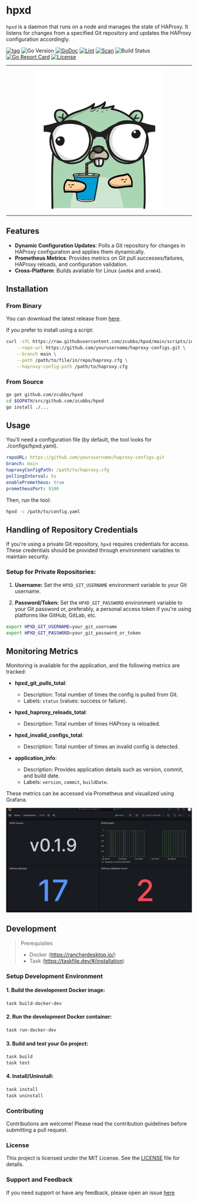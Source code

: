 # hpxd

`hpxd` is a daemon that runs on a node and manages the state of HAProxy. It listens for changes from a specified Git repository and updates the HAProxy configuration accordingly.

[![tag](https://img.shields.io/github/tag/zcubbs/hpxd)](https://github.com/zcubbs/hpxd/releases)
![Go Version](https://img.shields.io/badge/Go-%3E%3D%201.21-%23007d9c)
[![GoDoc](https://godoc.org/github.com/zcubbs/hpxd?status.svg)](https://pkg.go.dev/github.com/zcubbs/hpxd)
[![Lint](https://github.com/zcubbs/hpxd/actions/workflows/lint.yaml/badge.svg)](https://github.com/zcubbs/hpxd/actions/workflows/lint.yaml)
[![Scan](https://github.com/zcubbs/hpxd/actions/workflows/scan.yaml/badge.svg?branch=main)](https://github.com/zcubbs/hpxd/actions/workflows/scan.yaml)
![Build Status](https://github.com/zcubbs/hpxd/actions/workflows/test.yaml/badge.svg)
[![Go Report Card](https://goreportcard.com/badge/github.com/zcubbs/hpxd)](https://goreportcard.com/report/github.com/zcubbs/hpxd)
[![License](https://img.shields.io/github/license/zcubbs/hpxd.svg)](./LICENSE)

---
<p align="center">
</p>
<p align="center">
  <img width="350" src="docs/assets/logo.png">
</p>

---

## Features

- **Dynamic Configuration Updates**: Polls a Git repository for changes in HAProxy configuration and applies them dynamically.
- **Prometheus Metrics**: Provides metrics on Git pull successes/failures, HAProxy reloads, and configuration validation.
- **Cross-Platform**: Builds available for Linux (`amd64` and `arm64`).

## Installation

### From Binary

You can download the latest release from [here](https://github.com/zcubbs/hpxd/releases).

If you prefer to install using a script:

```bash
curl -sfL https://raw.githubusercontent.com/zcubbs/hpxd/main/scripts/install.sh | sudo bash -s -- \
    --repo-url https://github.com/yourusername/haproxy-configs.git \
    --branch main \
    --path /path/to/file/in/repo/haproxy.cfg \
    --haproxy-config-path /path/to/haproxy.cfg
```

### From Source

```bash
go get github.com/zcubbs/hpxd
cd $GOPATH/src/github.com/zcubbs/hpxd
go install ./...
```

## Usage

You'll need a configuration file (by default, the tool looks for ./configs/hpxd.yaml).

```yaml
repoURL: https://github.com/yourusername/haproxy-configs.git
branch: main
haproxyConfigPath: /path/to/haproxy.cfg
pollingInterval: 5s
enablePrometheus: true
prometheusPort: 9100
```

Then, run the tool:

```bash
hpxd -c /path/to/config.yaml
```

## Handling of Repository Credentials

If you're using a private Git repository, `hpxd` requires credentials for access. These credentials should be provided through environment variables to maintain security.

### Setup for Private Repositories:

1. **Username:** Set the `HPXD_GIT_USERNAME` environment variable to your Git username.

2. **Password/Token:** Set the `HPXD_GIT_PASSWORD` environment variable to your Git password or, preferably, a personal access token if you're using platforms like GitHub, GitLab, etc.

```bash
export HPXD_GIT_USERNAME=your_git_username
export HPXD_GIT_PASSWORD=your_git_password_or_token
```

## Monitoring Metrics

Monitoring is available for the application, and the following metrics are tracked:

- **hpxd_git_pulls_total**:
    - Description: Total number of times the config is pulled from Git.
    - Labels: `status` (values: success or failure).

- **hpxd_haproxy_reloads_total**:
    - Description: Total number of times HAProxy is reloaded.

- **hpxd_invalid_configs_total**:
    - Description: Total number of times an invalid config is detected.

- **application_info**:
    - Description: Provides application details such as version, commit, and build date.
    - Labels: `version`, `commit`, `buildDate`.

These metrics can be accessed via Prometheus and visualized using Grafana.

![monitoring](docs/assets/monitoring.png)

## Development

> Prerequisites
> - Docker (https://rancherdesktop.io/)
> - Task (https://taskfile.dev/#/installation)
> 

### Setup Development Environment

#### 1. Build the development Docker image:
    
```bash
task build-docker-dev
```

#### 2. Run the development Docker container:

```bash
task run-docker-dev
```

#### 3. Build and test your Go project:

```bash
task build
task test
```

#### 4. Install/Uninstall:

```bash
task install
task uninstall
```

### Contributing

Contributions are welcome! Please read the contribution guidelines before submitting a pull request.

### License

This project is licensed under the MIT License. See the [LICENSE](LICENSE) file for details.

### Support and Feedback

If you need support or have any feedback, please open an issue [here](https://github.com/zcubbs/hpxd/issues/new)
